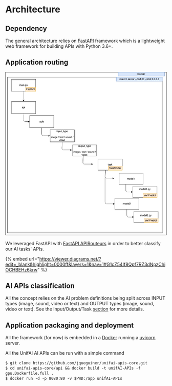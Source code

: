 # Architecture

## Dependency

The general architecture relies on [FastAPI](https://fastapi.tiangolo.com) framework which is a lightweight web framework for building APIs with Python 3.6+.

## Application routing

![UnifAI general Scaffoding architecture leveraging FastAPI APIRouter](<../../.gitbook/assets/Untitled Diagram.drawio(3) (1).png>)

We leveraged FastAPI with [FastAPI APIRouteurs](https://fastapi.tiangolo.com/tutorial/bigger-applications/#apirouter) in order to better classify our AI tasks' APIs.

{% embed url="https://viewer.diagrams.net/?edit=_blank&highlight=0000ff&layers=1&nav=1#G1cZ54If8Qpf7RZ3dNpzChjOCHBEHz6krw" %}

## AI APIs classification

All the concept relies on the AI problem definitions being split across INPUT types (image, sound, video or text) and OUTPUT types (image, sound, video or text). See the Input/Output/Task [section](../../aipi-basics/input-ouput-tasks.md) for more details.

## Application packaging and deployment

All the framework (for now) is embedded in a [Docker](https://github.com/jqueguiner/unifai-apis-core/blob/main/api/gpu.Dockerfile.full) running a [uvicorn](https://www.uvicorn.org) server.

All the UnifAI AI APIs can be run with a simple command

```
$ git clone https://github.com/jqueguiner/unifai-apis-core.git
$ cd unifai-apis-core/api && docker build -t unifAI-APIs -f gpu.Dockerfile.full .
$ docker run -d -p 8080:80 -v $PWD:/app unifAI-APIs
```

